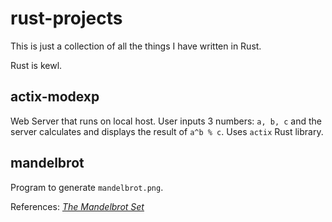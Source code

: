 # rust-projects

This is just a collection of all the things I have written in Rust.

Rust is kewl.

## actix-modexp
 Web Server that runs on local host. User inputs 3 numbers: `a, b, c` and the server calculates and displays the result of `a^b % c`.
 Uses `actix` Rust library.

## mandelbrot
 Program to generate `mandelbrot.png`.
 
 References:
 [_The Mandelbrot Set_](https://en.wikipedia.org/wiki/Mandelbrot_set)
